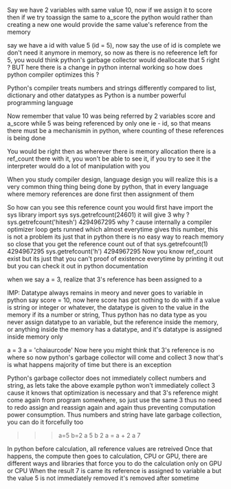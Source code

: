 Say we have 2 variables with same value 10, now if we assign it to score then if we try toassign the same to a_score the python would rather than creating a new one would provide the same value's reference from the memory

say we have a id with value 5 (id = 5), now say the use of id is complete we don't need it anymore in memory, so now as there is no refeerence left for 5, you would think python's garbage collector would deallocate that 5 right ? BUT here there is a change in python internal working so how does python compiler optimizes this ?  

Python's compiler treats numbers and strings differently compared to list, dictionary and other datatypes as Python is a number powerful programming language

Now remember that value 10 was being referred by 2 variables score and a_score while 5 was being referenced by only one ie - id, so that means there must be a mechanismin in python, where counting of these references is being done 

You would be right then as wherever there is memory allocation there is a ref_count there with it, you won't be able to see it, if you try to see it the interpreter would do a lot of manipulation with you 

When you study compiler design, language design you will realize this is a very common thing thing being done by python, that in every language where memory references are done first then assignment of them  

So how can you see this reference count
you would first have import the sys library
import sys 
sys.getrefcount(24601)
it will give 3 why ?
sys.getrefcount('hitesh')
4294967295 why ? cause internally a compiler optimizer loop gets runned which almost everytime gives this number, this is not a problem its just that in python there is no easy way to reach memory so close that you get the reference count out of that 
sys.getrefcount(1)
4294967295
sys.getrefcount('h')
4294967295
Now you know ref_count exist but its just that you can't proof of existence everytime by printing it out but you can check it out in python documentation 

when we say a = 3, realize that 3's reference has been assigned to a

IMP: Datatype always remains in meory and  never goes to variable in python say score = 10, now here score has got nothing to do with if a value is string or integer or whatever, the datatype is given to the value in the memory if its a number or string, Thus python has no data type as you never assign datatype to an variable, but the reference inside the memory, or anything inside the memory has a datatype, and it's datatype is assigned inside memory only 

a = 3
a = 'chaiaurcode'
Now here you might think that 3's reference is no where so now python's garbage collector will come and collect 3 now that's is what happens majority of time but there is an exception 

Python's garbage collector does not immediately collect numbers and string, as lets take the above example python won't immediately collect 3 cause it knows that optimization is necessary and that 3's reference might come again from program somewhere, so just use the same 3 thus no need to redo assign and reassign again and again thus preventing computation power consumption. Thus numbers and string have late garbage collection, you can do it forcefully too


>>> a=5
>>> b=2
>>> a
5
>>> b
2
>>> a = a + 2
>>> a
7
>>>

In python before calculation, all reference values are retreived
Once that happens, the compute then goes to calculation, CPU or GPU, there are different ways and libraries that force you to do the calculation only on GPU or CPU
When the result 7 is came its reference is assigned to variable a but the value 5 is not immediately removed it's removed after sometime

